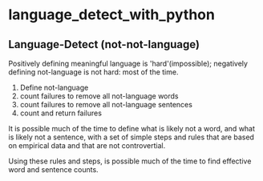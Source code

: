 # language_detect_with_python

## Language-Detect (not-not-language)
Positively defining meaningful language is 'hard'(impossible);
negatively defining not-language is not hard: most of the time.
1. Define not-language
2. count failures to remove all not-language words
3. count failures to remove all not-language sentences
4. count and return failures

It is possible much of the time to define
what is likely not a word,
and what is likely not a sentence,
with a set of simple steps and rules
that are based on empirical data and
that are not controvertial.

Using these rules and steps, is possible much of the time
to find effective word and sentence counts.
